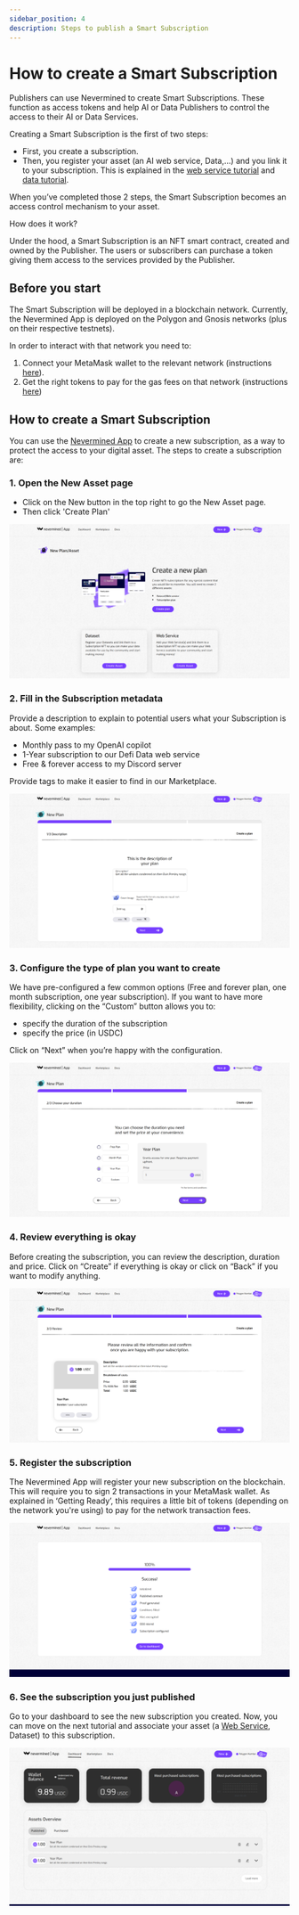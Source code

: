 ```yaml
---
sidebar_position: 4
description: Steps to publish a Smart Subscription
---
```



# How to create a Smart Subscription

Publishers can use Nevermined to create Smart Subscriptions. These function as access tokens and help AI or Data Publishers to control the access to their AI or Data Services.  

Creating a Smart Subscription is the first of two steps:

* First, you create a subscription. 
* Then, you register your asset (an AI web service, Data,...) and you link it to your subscription. This is explained in the [web service tutorial](05-register-webservice.md) and [data tutorial](06-register-dataset.md).

When you’ve completed those 2 steps, the Smart Subscription becomes an access control mechanism to your asset.


How does it work? 

Under the hood, a Smart Subscription is an NFT smart contract, created and owned by the Publisher. The users or subscribers can purchase a token giving them access to the services provided by the Publisher. 


## Before you start

The Smart Subscription will be deployed in a blockchain network. Currently, the Nevermined App is deployed on the Polygon and Gnosis networks (plus on their respective testnets). 

In order to interact with that network you need to:

1. Connect your MetaMask wallet to the relevant network (instructions [here](02-metamask-networks.md)).
2. Get the right tokens to pay for the gas fees on that network (instructions [here](02-metamask-tokens.md))

## How to create a Smart Subscription

You can use the [Nevermined App](https://mumbai.nevermined.app/) to create a new subscription, as a way to protect the access to your digital asset. The steps to create a subscription are:

### 1. Open the New Asset page

- Click on the New button in the top right to go the New Asset page. 
- Then click 'Create Plan'

![Add Assets page](../images/tutorials/01_New_Subscription.png)

### 2. Fill in the Subscription metadata

Provide a description to explain to potential users what your Subscription is about. Some examples:

* Monthly pass to my OpenAI copilot
* 1-Year subscription to our Defi Data web service
* Free & forever access to my Discord server

Provide tags to make it easier to find in our Marketplace.

![Add subscription metadata page](../images/tutorials/02_New_Subscription_01.png)

### 3. Configure the type of plan you want to create

We have pre-configured a few common options (Free and forever plan, one month subscription, one year subscription).
If you want to have more flexibility, clicking on the “Custom” button allows you to:

* specify the duration of the subscription
* specify the price (in USDC)

Click on “Next” when you’re happy with the configuration.

![Configure subscription plan](../images/tutorials/03_New_Subscription_02.png)

### 4. Review everything is okay

Before creating the subscription, you can review the description, duration and price. Click on “Create” if everything is okay or click on “Back” if you want to modify anything.

![Review subscription is fine](../images/tutorials/04_New_Subscription_03.png)

### 5. Register the subscription

The Nevermined App will register your new subscription on the blockchain. This will require you to sign 2 transactions in your MetaMask wallet. As explained in ‘Getting Ready’, this requires a little bit of tokens (depending on the network you're using) to pay for the network transaction fees.  

![Finish the subscription creation](../images/tutorials/05_New_Subscription_04.png)

### 6. See the subscription you just published

Go to your dashboard to see the new subscription you created. Now, you can move on the next tutorial and associate your asset (a [Web Service](05-register-webservice.md), Dataset) to this subscription.

![Publisher dashboard](../images/tutorials/17_Publisher_Dashboard_with_balance.png)
